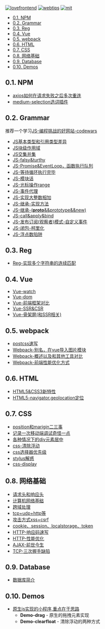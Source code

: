 [![lovefrontend](https://img.shields.io/badge/LOVE-FRONTEND-red.svg?style=for-the-badge)](https://github.com/JiangWeixian/JS-Tips) [![webtips](https://img.shields.io/badge/TIPS-WEB-blue.svg?style=for-the-badge)](https://github.com/JiangWeixian/JS-Tips) [![mit](https://img.shields.io/badge/LICENSE-MIT-blue.svg?style=for-the-badge)](https://github.com/JiangWeixian/JS-Tips)

<!-- TOC -->

- [0.1. NPM](#01-npm)
- [0.2. Grammar](#02-grammar)
- [0.3. Reg](#03-reg)
- [0.4. Vue](#04-vue)
- [0.5. webpack](#05-webpack)
- [0.6. HTML](#06-html)
- [0.7. CSS](#07-css)
- [0.8. 网络基础](#08-网络基础)
- [0.9. Database](#09-database)
- [0.10. Demos](#010-demos)

<!-- /TOC -->

## 0.1. NPM

* [axios如何在请求失败之后多次重连](https://github.com/JiangWeixian/JS-Tips/blob/master/NPM/axioRetry.js)
* [medium-selection选词插件](https://github.com/JiangWeixian/JS-Tips/blob/master/NPM/selection.md)

## 0.2. Grammar

推荐一个学习[JS-编程挑战的好网站-codewars](https://www.codewars.com)

* [JS基本类型和引用类型差异](https://github.com/JiangWeixian/JS-Tips/blob/master/Grammar/JS%E5%9F%BA%E6%9C%AC%E7%B1%BB%E5%9E%8B%E5%92%8C%E5%BC%95%E7%94%A8%E7%B1%BB%E5%9E%8B%E5%B7%AE%E5%BC%82.md)
* [JS块级作用域](https://github.com/JiangWeixian/JS-Tips/blob/master/Grammar/JS%E5%9D%97%E7%BA%A7%E4%BD%9C%E7%94%A8%E5%9F%9F.md)
* [JS交集并集](https://github.com/JiangWeixian/JS-Tips/blob/master/Grammar/JS%E4%BA%A4%E9%9B%86%E5%B9%B6%E9%9B%86%E7%AD%89.md)
* [JS-falsy&turthy](https://github.com/JiangWeixian/JS-Tips/blob/master/Grammar/JS-falsy%26turthy.md)
* [JS-Promise&EventLoop，函数执行队列](https://github.com/JiangWeixian/JS-Tips/blob/master/Grammar/JS-Promise%26EventLoop%E5%87%BD%E6%95%B0%E6%89%A7%E8%A1%8C%E9%98%9F%E5%88%97.md)
* [JS-等待循环执行完毕](https://github.com/JiangWeixian/JS-Tips/blob/master/Grammar/JS-%E7%AD%89%E5%BE%85%E5%BE%AA%E7%8E%AF%E6%89%A7%E8%A1%8C%E5%AE%8C%E6%AF%95.md)
* [JS-模块话](https://github.com/JiangWeixian/JS-Tips/blob/master/Grammar/JS%20-%20%E6%A8%A1%E5%9D%97%E8%AF%9D.md)
* [JS-光标操作range](https://github.com/JiangWeixian/JS-Tips/blob/master/Grammar/JS-%E5%85%89%E6%A0%87%E6%93%8D%E4%BD%9Crange.md)
* [JS-事件代理](https://github.com/JiangWeixian/JS-Tips/blob/master/Grammar/JS-%E4%BA%8B%E4%BB%B6%E4%BB%A3%E7%90%86.md)
* [JS-实现大整数相加](https://github.com/JiangWeixian/JS-Tips/blob/master/Grammar/JS-%E5%AE%9E%E7%8E%B0%E5%A4%A7%E6%95%B4%E6%95%B0%E7%9B%B8%E5%8A%A0.md)
* [JS-继承-实现方法](https://github.com/JiangWeixian/JS-Tips/blob/master/Grammar/JS-%E7%BB%A7%E6%89%BF.md)
* [JS-继承-(__proto__&&prototype&&new)](https://github.com/JiangWeixian/JS-Tips/blob/master/Grammar/JS-__proto__%26%26prototype%26%26new.md)
* [JS-call&apply&bind](https://github.com/JiangWeixian/JS-Tips/blob/master/Grammar/JS-call%26apply%26%E4%B8%8A%E4%B8%8B%E6%96%87%E7%8E%AF%E5%A2%83.md)
* [JS-发布订阅(观察者)模式-自定义事件](https://github.com/JiangWeixian/JS-Tips/blob/master/Grammar/JS-%E8%A7%82%E5%AF%9F%E8%80%85%E6%A8%A1%E5%BC%8F-%E8%87%AA%E5%AE%9A%E4%B9%89%E4%BA%8B%E4%BB%B6.md)
* [JS-闭包-柯里化](https://github.com/JiangWeixian/JS-Tips/blob/master/Grammar/JS-%E9%97%AD%E5%8C%85-%E6%9F%AF%E9%87%8C%E5%8C%96.md)
* [JS-浮点数陷阱](https://github.com/JiangWeixian/JS-Tips/blob/master/Grammar/JS-%E6%B5%AE%E7%82%B9%E6%95%B0%E9%99%B7%E9%98%B1.md)

## 0.3. Reg

* [Reg-实现多个字符串的连续匹配]()

## 0.4. Vue

* [Vue-watch](https://github.com/JiangWeixian/JS-Tips/blob/master/Vue/Vue-watch.md)
* [Vue-dom](https://github.com/JiangWeixian/JS-Tips/blob/master/Vue/Vue-dom.md)
* [Vue-前端框架对比](https://github.com/JiangWeixian/JS-Tips/blob/master/Vue/Vue-%E5%89%8D%E7%AB%AF%E6%A1%86%E6%9E%B6%E5%AF%B9%E6%AF%94.md)
* [Vue-SSR&CSR](https://github.com/JiangWeixian/JS-Tips/blob/master/Vue/Vue-%E6%9C%8D%E5%8A%A1%E7%AB%AF%E6%B8%B2%E6%9F%93SSR%26%E5%AE%A2%E6%88%B7%E7%AB%AF%E6%B8%B2%E6%9F%93CSR.md)
* [Vue-骨架屏(和SSR相关)](https://github.com/JiangWeixian/JS-Tips/blob/master/Vue/Vue-%E9%AA%A8%E6%9E%B6%E5%B1%8F.md)

## 0.5. webpack

* [postcss速写](https://github.com/JiangWeixian/JS-Tips/blob/master/Webpack/postcss.md)
* [Webpack-别名，在vue导入图片模块](https://github.com/JiangWeixian/JS-Tips/blob/master/Webpack/webpack-import%E5%88%AB%E5%90%8D%E9%97%AE%E9%A2%98.md)
* [Webpack-概述以及和其他工具对比](https://github.com/JiangWeixian/JS-Tips/blob/master/Webpack/webpack-%E6%A6%82%E8%BF%B0%E4%BB%A5%E5%8F%8A%E5%92%8C%E5%85%B6%E4%BB%96%E6%9E%84%E5%BB%BA%E5%B7%A5%E5%85%B7.md)
* [Webpack-前端性能优化方式](https://github.com/JiangWeixian/JS-Tips/blob/master/Webpack/webpack-%E5%89%8D%E7%AB%AF%E6%80%A7%E8%83%BD%E4%BC%98%E5%8C%96.md)

## 0.6. HTML

* [HTML5&CSS3新特性](https://github.com/JiangWeixian/JS-Tips/blob/master/HTML/html%26css%E6%96%B0%E7%89%B9%E6%80%A7.md)
* [HTML5-navigator.geolocation定位](https://github.com/JiangWeixian/JS-Tips/blob/master/HTML/HTML5-%E5%AE%9A%E4%BD%8D.md)

## 0.7. CSS

* [position和marigin二三事](https://github.com/JiangWeixian/JS-Tips/blob/master/CSS/position%E5%92%8Cmargin.md)
* [记录一次移动端调试奇怪一点](https://github.com/JiangWeixian/JS-Tips/blob/master/CSS/%E7%A7%BB%E5%8A%A8%E7%AB%AF.md)
* [各种情况下的div元素居中](https://github.com/JiangWeixian/JS-Tips/blob/master/CSS/%E5%90%84%E7%A7%8D%E6%83%85%E5%86%B5%E4%B8%8B%E7%9A%84%E5%85%83%E7%B4%A0%E5%B1%85%E4%B8%AD.md)
* [css-清除浮动](https://github.com/JiangWeixian/JS-Tips/blob/master/CSS/css-%E6%B8%85%E9%99%A4%E6%B5%AE%E5%8A%A8.md)
* [css选择器优先级](https://github.com/JiangWeixian/JS-Tips/blob/master/CSS/css%E9%80%89%E6%8B%A9%E5%99%A8%E4%BC%98%E5%85%88%E7%BA%A7.md)
* [stylus解惑](https://github.com/JiangWeixian/JS-Tips/blob/master/CSS/stylus%E8%A7%A3%E6%83%91.md)
* [css-display](https://github.com/JiangWeixian/JS-Tips/blob/master/CSS/css-display.md)

## 0.8. 网络基础

* [请求头和响应头](https://github.com/JiangWeixian/JS-Tips/blob/master/%E7%BD%91%E7%BB%9C%E5%9F%BA%E7%A1%80/request%26responseHeader.md)
* [计算机网络基础](https://github.com/JiangWeixian/JS-Tips/blob/master/%E7%BD%91%E7%BB%9C%E5%9F%BA%E7%A1%80/%E8%AE%A1%E7%AE%97%E6%9C%BA%E7%BD%91%E7%BB%9C.md)
* [跨域处理](https://github.com/JiangWeixian/JS-Tips/blob/master/%E7%BD%91%E7%BB%9C%E5%9F%BA%E7%A1%80/%E8%B7%A8%E5%9F%9F%E5%A4%84%E7%90%86.md)
* [tcp+udp+http等](https://github.com/JiangWeixian/JS-Tips/blob/master/%E7%BD%91%E7%BB%9C%E5%9F%BA%E7%A1%80/TCP%2BUDP%2BHTTP%2B%E8%BD%AE%E8%AF%A2%2BWebsocket.md)
* [攻击方式xss+csrf](https://github.com/JiangWeixian/JS-Tips/blob/master/%E7%BD%91%E7%BB%9C%E5%9F%BA%E7%A1%80/xss%2Bcsrf.md)
* [cookie、session、localstorage、token](https://github.com/JiangWeixian/JS-Tips/blob/master/%E7%BD%91%E7%BB%9C%E5%9F%BA%E7%A1%80/cookie%2Bsession%2Blocalstorage%2Btoken.md)
* [HTTP-响应码速写](https://github.com/JiangWeixian/JS-Tips/blob/master/%E7%BD%91%E7%BB%9C%E5%9F%BA%E7%A1%80/HTTP-%E7%8A%B6%E6%80%81%E7%A0%81.md)
* [HTTP-性能优化](https://github.com/JiangWeixian/JS-Tips/blob/master/%E7%BD%91%E7%BB%9C%E5%9F%BA%E7%A1%80/HTTP-%E6%80%A7%E8%83%BD%E4%BC%98%E5%8C%96.md)
* [AJAX-前世今生](https://github.com/JiangWeixian/JS-Tips/blob/master/%E7%BD%91%E7%BB%9C%E5%9F%BA%E7%A1%80/AJAX-%E5%89%8D%E4%B8%96%E4%BB%8A%E7%94%9F%E8%A7%A3%E6%83%91.md)
* [TCP-三次握手缺陷](https://github.com/JiangWeixian/JS-Tips/blob/master/%E7%BD%91%E7%BB%9C%E5%9F%BA%E7%A1%80/TCP-%E4%B8%89%E6%AC%A1%E6%8F%A1%E6%89%8B%E7%BC%BA%E9%99%B7.md)

## 0.9. Database

* [数据库简介](https://github.com/JiangWeixian/JS-Tips/blob/master/DataBase/%E6%95%B0%E6%8D%AE%E5%BA%93%E7%AE%80%E4%BB%8B.md)

## 0.10. Demos

* [原生js实现的小程序,重点在于思路](https://github.com/JiangWeixian/JS-Tips/blob/master/Demos/content.md)
    * **Demo-drag** - 原生的拖拽元素实现
    * **Demo-clearfloat** - 清除浮动的两种方式